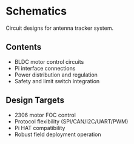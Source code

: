# Schematics

Circuit designs for antenna tracker system.

## Contents
- BLDC motor control circuits
- Pi interface connections
- Power distribution and regulation
- Safety and limit switch integration

## Design Targets
- 2306 motor FOC control
- Protocol flexibility (SPI/CAN/I2C/UART/PWM)
- Pi HAT compatibility
- Robust field deployment operation